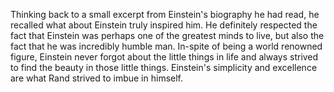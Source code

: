 Thinking back to a small excerpt from Einstein's biography he had read, he recalled what about Einstein truly inspired him. He definitely respected the fact that Einstein was perhaps one of the greatest minds to live, but also the fact that he was incredibly humble man. In-spite of being a world renowned figure, Einstein never forgot about the little things in life and always strived to find the beauty in those little things. Einstein's simplicity and excellence are what Rand strived to imbue in himself. 
